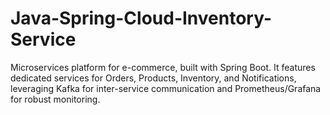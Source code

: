 # Java-Spring-Cloud-Inventory-Service
Microservices platform for e-commerce, built with Spring Boot. It features dedicated services for Orders, Products, Inventory, and Notifications, leveraging Kafka for inter-service communication and Prometheus/Grafana for robust monitoring.
